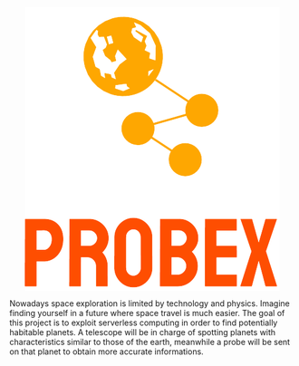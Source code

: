 <span style="display:block;text-align:center">
  <img src="img/logo_small.png" alt="logo" align="middle"/>
</span>
 
Nowadays space exploration is limited by technology and physics. Imagine finding yourself in a future where space travel is much easier. The goal of this project is to exploit serverless computing in order to find potentially habitable planets. A telescope will be in charge of spotting planets with characteristics similar to those of the earth, meanwhile a probe will be sent on that planet to obtain more accurate informations.

